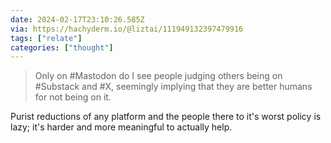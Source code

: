 ```yaml
---
date: 2024-02-17T23:10:26.585Z
via: https://hachyderm.io/@liztai/111949132397479916
tags: ["relate"]
categories: ["thought"]
---
```

> Only on #Mastodon do I see people judging others being on #Substack and #X, seemingly implying that they are better humans for not being on it.

Purist reductions of any platform and the people there to it's worst policy is lazy; it's harder and more meaningful to actually help.
